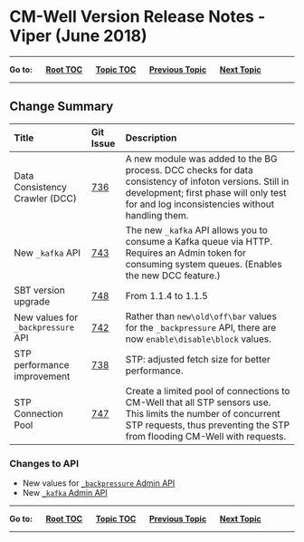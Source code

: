 # CM-Well Version Release Notes - Viper (June 2018) #

----

**Go to:** &nbsp;&nbsp;&nbsp;&nbsp; [**Root TOC**](CM-Well.RootTOC.md) &nbsp;&nbsp;&nbsp;&nbsp; [**Topic TOC**](ReleaseNotes.TOC.md) &nbsp;&nbsp;&nbsp;&nbsp; [**Previous Topic**](ReleaseNotes.Unicorn.June.2018.md) &nbsp;&nbsp;&nbsp;&nbsp; [**Next Topic**](ReleaseNotes.Wombat.August.2018.md)


----

## Change Summary ##


 Title | Git Issue | Description 
:------|:----------|:------------
Data Consistency Crawler (DCC) | [736](https://github.com/thomsonreuters/CM-Well/pull/736) | A new module was added to the BG process. DCC checks for data consistency of infoton versions. Still in development; first phase will only test for and log inconsistencies without handling them.
New ```_kafka``` API | [743](https://github.com/thomsonreuters/CM-Well/pull/743) | The new ```_kafka``` API allows you to consume a Kafka queue via HTTP. Requires an Admin token for consuming system queues. (Enables the new DCC feature.)
SBT version upgrade | [748](https://github.com/thomsonreuters/CM-Well/pull/748) | From 1.1.4 to 1.1.5
New values for ```_backpressure``` API | [742]() | Rather than ```new\old\off\bar``` values for the ```_backpressure``` API, there are now ```enable\disable\block``` values.
STP performance improvement | [738](https://github.com/thomsonreuters/CM-Well/pull/738) | STP: adjusted fetch size for better performance.
STP Connection Pool | [747](https://github.com/thomsonreuters/CM-Well/pull/747) | Create a limited pool of connections to CM-Well that all STP sensors use. This limits the number of concurrent STP requests, thus preventing the STP from flooding CM-Well with requests.


### Changes to API ###

* New values for [```_backpressure``` Admin API](Admin.Backpressure.md)
* New [```_kafka``` Admin API](Admin.Kafka.md)

----

**Go to:** &nbsp;&nbsp;&nbsp;&nbsp; [**Root TOC**](CM-Well.RootTOC.md) &nbsp;&nbsp;&nbsp;&nbsp; [**Topic TOC**](ReleaseNotes.TOC.md) &nbsp;&nbsp;&nbsp;&nbsp; [**Previous Topic**](ReleaseNotes.Unicorn.June.2018.md) &nbsp;&nbsp;&nbsp;&nbsp; [**Next Topic**](ReleaseNotes.Wombat.August.2018.md)

----